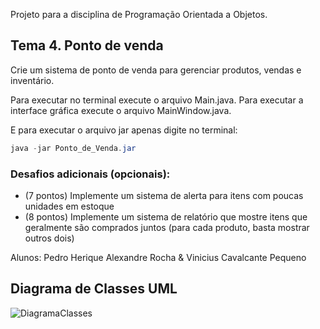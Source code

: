 Projeto para a disciplina de Programação Orientada a Objetos.

## **Tema 4. Ponto de venda**
Crie um sistema de ponto de venda para gerenciar produtos, vendas e inventário.

Para executar no terminal execute o arquivo Main.java. Para executar a interface gráfica execute o arquivo MainWindow.java.

E para executar o arquivo jar apenas digite no terminal:

```powershell
java -jar Ponto_de_Venda.jar
```

### **Desafios adicionais (opcionais):**

- (7 pontos) Implemente um sistema de alerta para itens com poucas unidades em estoque
- (8 pontos) Implemente um sistema de relatório que mostre itens que geralmente são comprados juntos (para cada produto, basta mostrar outros dois)

Alunos: Pedro Herique Alexandre Rocha &
        Vinicius Cavalcante Pequeno

## **Diagrama de Classes UML**

![DiagramaClasses](https://github.com/Pedroo722/Lab_4_POO/assets/144026431/3df62795-7a01-4f2e-a595-3c4d893b934c)

